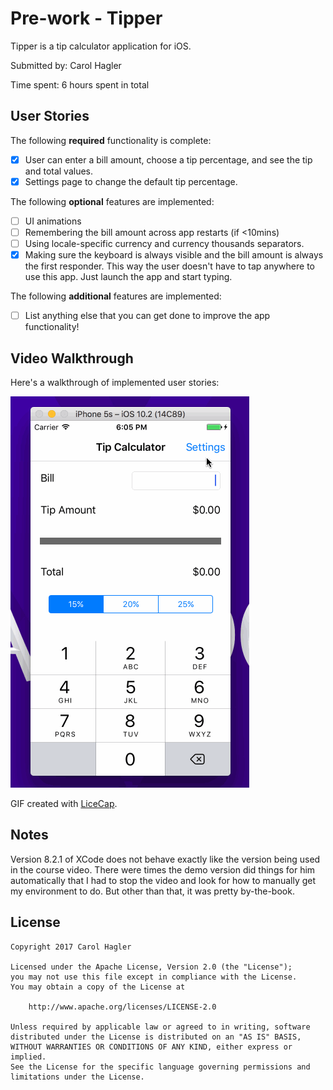 # Pre-work - Tipper

Tipper is a tip calculator application for iOS.

Submitted by: Carol Hagler

Time spent: 6 hours spent in total

## User Stories

The following **required** functionality is complete:

* [x] User can enter a bill amount, choose a tip percentage, and see the tip and total values.
* [x] Settings page to change the default tip percentage.

The following **optional** features are implemented:
* [ ] UI animations
* [ ] Remembering the bill amount across app restarts (if <10mins)
* [ ] Using locale-specific currency and currency thousands separators.
* [x] Making sure the keyboard is always visible and the bill amount is always the first responder. This way the user doesn't have to tap anywhere to use this app. Just launch the app and start typing.

The following **additional** features are implemented:

- [ ] List anything else that you can get done to improve the app functionality!

## Video Walkthrough 

Here's a walkthrough of implemented user stories:

<img src='chaglerTipper.gif' title='Video Walkthrough' width='' alt='Video Walkthrough' />

GIF created with [LiceCap](http://www.cockos.com/licecap/).

## Notes

Version 8.2.1 of XCode does not behave exactly like the version being used in the course video.  There were times the demo version did things for him automatically that I had to stop the video and look for how to manually get my environment to do.  But other than that, it was pretty by-the-book.

## License

    Copyright 2017 Carol Hagler

    Licensed under the Apache License, Version 2.0 (the "License");
    you may not use this file except in compliance with the License.
    You may obtain a copy of the License at

        http://www.apache.org/licenses/LICENSE-2.0

    Unless required by applicable law or agreed to in writing, software
    distributed under the License is distributed on an "AS IS" BASIS,
    WITHOUT WARRANTIES OR CONDITIONS OF ANY KIND, either express or implied.
    See the License for the specific language governing permissions and
    limitations under the License.
